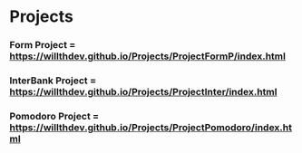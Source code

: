 # Projects

### Form Project = https://willthdev.github.io/Projects/ProjectFormP/index.html

### InterBank Project = https://willthdev.github.io/Projects/ProjectInter/index.html

### Pomodoro Project = https://willthdev.github.io/Projects/ProjectPomodoro/index.html
